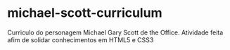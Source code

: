 # michael-scott-curriculum
Curriculo do personagem Michael Gary Scott de the Office. Atividade feita afim de solidar conhecimentos em HTML5 e CSS3 
